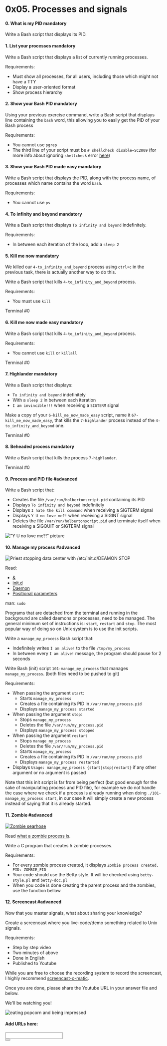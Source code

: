 <h1 class="gap">0x05. Processes and signals</h1>


<h4 class="task">
    0. What is my PID
      <span class="alert alert-warning mandatory-optional">
        mandatory
      </span>
</h4><p>Write a Bash script that displays its PID.</p>


<h4 class="task">
    1. List your processes
      <span class="alert alert-warning mandatory-optional">
        mandatory
      </span>
</h4><p>Write a Bash script that displays a list of currently running processes.</p><p>Requirements:</p><ul>
<li>Must show all processes, for all users, including those which might not have a TTY</li>
<li>Display a user-oriented format</li>
<li>Show process hierarchy</li>
</ul>


<h4 class="task">
    2. Show your Bash PID
      <span class="alert alert-warning mandatory-optional">
        mandatory
      </span>
</h4><p>Using your previous exercise command, write a Bash script that displays line containing the <code>bash</code> word, this allowing you to easily get the PID of your Bash process</p><p>Requirements:</p><ul>
<li>You cannot use <code>pgrep</code></li>
<li>The third line of your script must be <code># shellcheck disable=SC2009</code> (for more info about ignoring <code>shellcheck</code> error <a href="https://github.com/koalaman/shellcheck/wiki/Ignore">here</a>)</li>
</ul>


<h4 class="task">
    3. Show your Bash PID made easy
      <span class="alert alert-warning mandatory-optional">
        mandatory
      </span>
</h4><p>Write a Bash script that displays the PID, along with the process name, of processes which name contains the word <code>bash</code>.</p><p>Requirements:</p><ul>
<li>You cannot use <code>ps</code></li>
</ul>


<h4 class="task">
    4. To infinity and beyond
      <span class="alert alert-warning mandatory-optional">
        mandatory
      </span>
</h4><p>Write a Bash script that displays <code>To infinity and beyond</code> indefinitely. </p><p>Requirements:</p><ul>
<li>In between each iteration of the loop, add a <code>sleep 2</code></li>
</ul>


<h4 class="task">
    5. Kill me now
      <span class="alert alert-warning mandatory-optional">
        mandatory
      </span>
</h4><p>We killed our <code>4-to_infinity_and_beyond</code> process using <code>ctrl+c</code> in the previous task, there is actually another way to do this.</p><p>Write a Bash script that kills <code>4-to_infinity_and_beyond</code> process.</p><p>Requirements:</p><ul>
<li>You must use <code>kill</code></li>
</ul><p>Terminal #0</p>


<h4 class="task">
    6. Kill me now made easy
      <span class="alert alert-warning mandatory-optional">
        mandatory
      </span>
</h4><p>Write a Bash script that kills <code>4-to_infinity_and_beyond</code> process.</p><p>Requirements:</p><ul>
<li>You cannot use <code>kill</code> or <code>killall</code></li>
</ul><p>Terminal #0</p>


<h4 class="task">
    7. Highlander
      <span class="alert alert-warning mandatory-optional">
        mandatory
      </span>
</h4><p>Write a Bash script that displays: </p><ul>
<li><code>To infinity and beyond</code> indefinitely</li>
<li>With a <code>sleep 2</code> in between each iteration</li>
<li><code>I am invincible!!!</code> when receiving a <code>SIGTERM</code> signal</li>
</ul><p>Make a copy of your <code>6-kill_me_now_made_easy</code> script, name it <code>67-kill_me_now_made_easy</code>,  that kills the <code>7-highlander</code> process instead of the <code>4-to_infinity_and_beyond</code> one.</p><p>Terminal #0</p>


<h4 class="task">
    8. Beheaded process
      <span class="alert alert-warning mandatory-optional">
        mandatory
      </span>
</h4><p>Write a Bash script that kills the process <code>7-highlander</code>.</p><p>Terminal #0</p>


<h4 class="task">
    9. Process and PID file
      <span class="alert alert-info mandatory-optional">
        #advanced
      </span>
</h4><p>Write a Bash script that: </p><ul>
<li>Creates the file <code>/var/run/holbertonscript.pid</code> containing its PID</li>
<li>Displays <code>To infinity and beyond</code> indefinitely</li>
<li>Displays <code>I hate the kill command</code> when receiving a SIGTERM signal</li>
<li>Displays <code>Y U no love me?!</code> when receiving a SIGINT signal</li>
<li>Deletes the file <code>/var/run/holbertonscript.pid</code> and terminate itself when receiving a SIGQUIT or SIGTERM signal</li>
</ul><p><img alt='"Y U no love me?!" picture' src="http://i.imgur.com/m363Nha.jpg"/></p>


<h4 class="task">
    10. Manage my process
      <span class="alert alert-info mandatory-optional">
        #advanced
      </span>
</h4><p><img alt="Priest stopping data center with /etc/init.d/DEAMON STOP" src="http://i.imgur.com/o9q0iPA.jpg"/></p><p>Read:</p><ul>
<li><a href="http://bashitout.com/2013/05/18/Ampersands-on-the-command-line.html">&amp;</a></li>
<li><a href="http://www.ghacks.net/2009/04/04/get-to-know-linux-the-etcinitd-directory/">init.d</a></li>
<li><a href="https://en.wikipedia.org/wiki/Daemon_(computing)">Daemon</a></li>
<li><a href="http://wiki.bash-hackers.org/scripting/posparams">Positional parameters</a></li>
</ul><p>man: <code>sudo</code></p><p>Programs that are detached from the terminal and running in the background are called daemons or processes, need to be managed. The general minimum set of instructions is: <code>start</code>, <code>restart</code> and <code>stop</code>. The most popular way of doing so on Unix system is to use the init scripts.</p><p>Write a <code>manage_my_process</code> Bash script that: </p><ul>
<li>Indefinitely writes <code>I am alive!</code> to the file <code>/tmp/my_process</code></li>
<li>In between every <code>I am alive!</code> message, the program should pause for 2 seconds</li>
</ul><p>Write Bash (init) script <code>101-manage_my_process</code> that manages <code>manage_my_process</code>. (both files need to be pushed to git)</p><p>Requirements:</p><ul>
<li>When passing the argument <code>start</code>:

<ul>
<li>Starts <code>manage_my_process</code></li>
<li>Creates a file containing its PID in <code>/var/run/my_process.pid</code></li>
<li>Displays <code>manage_my_process started</code></li>
</ul></li>
<li>When passing the argument <code>stop</code>: 

<ul>
<li>Stops <code>manage_my_process</code><br/></li>
<li>Deletes the file  <code>/var/run/my_process.pid</code></li>
<li>Displays <code>manage_my_process stopped</code></li>
</ul></li>
<li>When passing the argument <code>restart</code>
<ul>
<li>Stops <code>manage_my_process</code><br/></li>
<li>Deletes the file  <code>/var/run/my_process.pid</code></li>
<li>Starts <code>manage_my_process</code></li>
<li>Creates a file containing its PID in <code>/var/run/my_process.pid</code></li>
<li>Displays <code>manage_my_process restarted</code></li>
</ul></li>
<li>Displays <code>Usage: manage_my_process {start|stop|restart}</code> if any other argument or no argument is passed</li>
</ul><p>Note that this init script is far from being perfect (but good enough for the sake of manipulating process and PID file), for example we do not handle the case where we check if a process is already running when doing <code>./101-manage_my_process start</code>, in our case it will simply create a new process instead of saying that it is already started.</p>


<h4 class="task">
    11. Zombie
      <span class="alert alert-info mandatory-optional">
        #advanced
      </span>
</h4><p><a href="http://fineartamerica.com/featured/zombie-seahorse-lauren-b.html"><img alt="Zombie searhose" src="http://i.imgur.com/C6mO7b3.jpg"/></a></p><p>Read <a href="https://zombieprocess.wordpress.com/what-is-a-zombie-process/">what a zombie process is</a>.</p><p>Write a C program that creates 5 zombie processes.</p><p>Requirements:</p><ul>
<li>For every zombie process created, it displays <code>Zombie process created, PID: ZOMBIE_PID</code></li>
<li>Your code should use the Betty style. It will be checked using <code>betty-style.pl</code> and <code>betty-doc.pl</code></li>
<li>When you code is done creating the parent process and the zombies, use the function bellow</li>
</ul>


<h4 class="task">
    12. Screencast
      <span class="alert alert-info mandatory-optional">
        #advanced
      </span>
</h4><p>Now that you master signals, what about sharing your knowledge?</p><p>Create a screencast where you live-code/demo something related to Unix signals.</p><p>Requirements:</p><ul>
<li>Step by step video</li>
<li>Two minutes of above</li>
<li>Done in English</li>
<li>Published to Youtube</li>
</ul><p>While you are free to choose the recording system to record the screencast, I highly recommend <a href="https://screencast-o-matic.com">screencast-o-matic</a>.</p><p>Once you are done, please share the Youtube URL in your answer file and below.</p><p>We'll be watching you!</p><p><img alt="eating popcorn and being impressed" src="https://media.giphy.com/media/l0MYEI1kqBRBrpEdO/giphy.gif"/></p><div class="blog_post_div">
<h4> Add URLs here:</h4>
<div class="form-group row">
<div class="col-sm-11">
<input class="form-control" id="input_1343" type="text" value=""/>
</div>
<div class="col-sm-1">
<button class="add_task_url" data-task-id="1343" data-task-requesting="0" data-user-id="206" type="button">
<span aria-hidden="true" class="glyphicon glyphicon-plus"></span>
</button>
</div>
</div>
<ul class="list_1343">
</ul>
</div>

